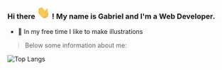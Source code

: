### Hi there <img src="./wave.gif" width="30px"> ! My name is Gabriel and I'm a Web Developer.

- 🎨 In my free time I like to make illustrations

<blockquote>Below some information about me:</blockquote>

![Top Langs](https://github-readme-stats.vercel.app/api/top-langs/?username=perinazzoo&langs_count=5&hide=objective-c)
